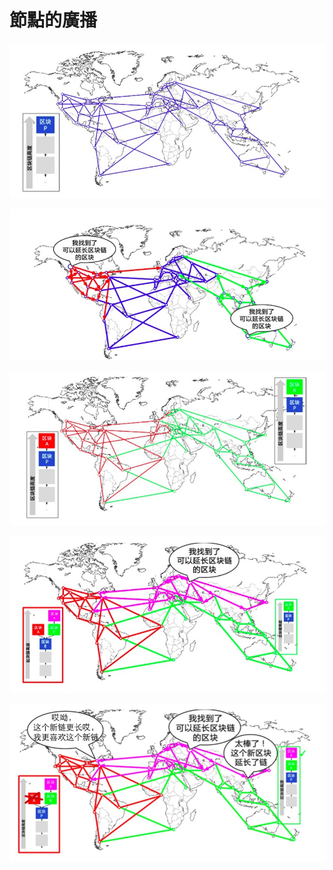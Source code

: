 # 節點的廣播

![](../.gitbook/assets/image.png)

![](../.gitbook/assets/image%20%2811%29.png)

![](../.gitbook/assets/image%20%2818%29.png)

![](../.gitbook/assets/image%20%2813%29.png)



![](../.gitbook/assets/image%20%283%29.png)


